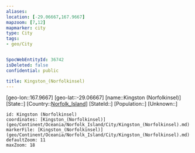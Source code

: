 ```yaml
---
aliases: 
location: [-29.06667,167.9667]
mapzoom: [7,12] 
mapmarker: city 
type: City
tags:
- geo/City


SpocWebEntityId: 36742
isDeleted: false
confidential: public

title: Kingston_(Norfolkinsel)
---
```

[geo-lon::167.9667]
[geo-lat::-29.06667]
[name::Kingston (Norfolkinsel)]
[State::]
[Country::[Norfolk_Island](geo/Continent/Oceania/Norfolk_Island.md)]
[StateId::]
[Population::]
[Unknown::]


```leaflet
id: Kingston (Norfolkinsel)
coordinates: [Kingston_(Norfolkinsel)](geo/Continent/Oceania/Norfolk_Island/City/Kingston_(Norfolkinsel).md)
markerFile: [Kingston_(Norfolkinsel)](geo/Continent/Oceania/Norfolk_Island/City/Kingston_(Norfolkinsel).md)
defaultZoom: 11 
maxZoom: 18
```


